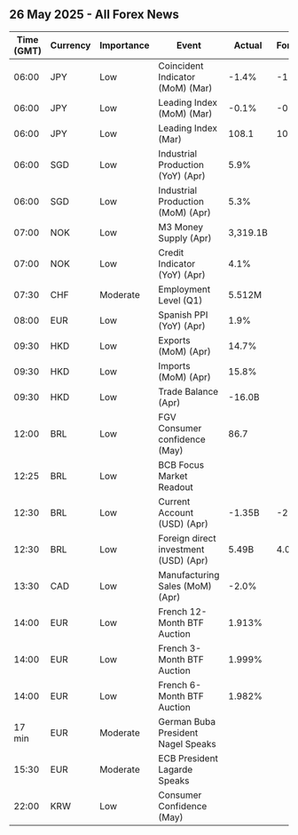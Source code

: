## 26 May 2025 - All Forex News

| Time (GMT) | Currency | Importance | Event | Actual | Forecast | Previous |
|------|----------|------------|-------|--------|----------|----------|
| 06:00 | JPY | Low | Coincident Indicator (MoM) (Mar) | -1.4% | -1.3% | 0.9% |
| 06:00 | JPY | Low | Leading Index (MoM) (Mar) | -0.1% | -0.5% | -0.3% |
| 06:00 | JPY | Low | Leading Index (Mar) | 108.1 | 107.7 | 107.9 |
| 06:00 | SGD | Low | Industrial Production (YoY) (Apr) | 5.9% |  | 6.8% |
| 06:00 | SGD | Low | Industrial Production (MoM) (Apr) | 5.3% |  | -2.7% |
| 07:00 | NOK | Low | M3 Money Supply (Apr) | 3,319.1B |  | 3,315.9B |
| 07:00 | NOK | Low | Credit Indicator (YoY) (Apr) | 4.1% |  | 3.8% |
| 07:30 | CHF | Moderate | Employment Level (Q1) | 5.512M |  | 5.534M |
| 08:00 | EUR | Low | Spanish PPI (YoY) (Apr) | 1.9% |  | 4.6% |
| 09:30 | HKD | Low | Exports (MoM) (Apr) | 14.7% |  | 18.5% |
| 09:30 | HKD | Low | Imports (MoM) (Apr) | 15.8% |  | 16.6% |
| 09:30 | HKD | Low | Trade Balance (Apr) | -16.0B |  | -45.4B |
| 12:00 | BRL | Low | FGV Consumer confidence (May) | 86.7 |  | 84.8 |
| 12:25 | BRL | Low | BCB Focus Market Readout |  |  |  |
| 12:30 | BRL | Low | Current Account (USD) (Apr) | -1.35B | -2.00B | -2.25B |
| 12:30 | BRL | Low | Foreign direct investment (USD) (Apr) | 5.49B | 4.00B | 5.99B |
| 13:30 | CAD | Low | Manufacturing Sales (MoM) (Apr) | -2.0% |  | -1.4% |
| 14:00 | EUR | Low | French 12-Month BTF Auction | 1.913% |  | 1.947% |
| 14:00 | EUR | Low | French 3-Month BTF Auction | 1.999% |  | 2.042% |
| 14:00 | EUR | Low | French 6-Month BTF Auction | 1.982% |  | 2.011% |
| 17 min | EUR | Moderate | German Buba President Nagel Speaks |  |  |  |
| 15:30 | EUR | Moderate | ECB President Lagarde Speaks |  |  |  |
| 22:00 | KRW | Low | Consumer Confidence (May) |  |  | 93.8 |
